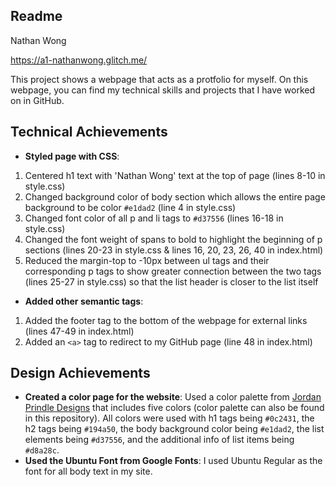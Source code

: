 Readme
---

Nathan Wong

https://a1-nathanwong.glitch.me/

This project shows a webpage that acts as a protfolio for myself. On this webpage, you can find my technical skills and projects that I have worked on in GitHub.

## Technical Achievements
- **Styled page with CSS**:
1. Centered h1 text with 'Nathan Wong' text at the top of page (lines 8-10 in style.css)
2. Changed background color of body section which allows the entire page background to be color `#e1dad2` (line 4 in style.css)
3. Changed font color of all p and li tags to `#d37556` (lines 16-18 in style.css)
4. Changed the font weight of spans to bold to highlight the beginning of p sections (lines 20-23 in style.css & lines 16, 20, 23, 26, 40 in index.html)
5. Reduced the margin-top to -10px between ul tags and their corresponding p tags to show greater connection between the two tags (lines 25-27 in style.css) so that the list header is closer to the list itself

- **Added other semantic tags**:
1. Added the footer tag to the bottom of the webpage for external links (lines 47-49 in index.html)
2. Added an `<a>` tag to redirect to my GitHub page (line 48 in index.html)

## Design Achievements
- **Created a color page for the website**: Used a color palette from [Jordan Prindle Designs](https://www.jordanprindledesigns.com/blog/color-palettes) that includes five colors (color palette can also be found in this repository). All colors were used with h1 tags being `#0c2431`, the h2 tags being `#194a50`, the body background color being `#e1dad2`, the list elements being `#d37556`, and the additional info of list items being `#d8a28c`.
- **Used the Ubuntu Font from Google Fonts**: I used Ubuntu Regular as the font for all body text in my site.
